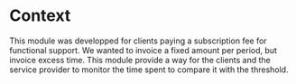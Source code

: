 # Context

This module was developped for clients paying a subscription fee for functional support. We wanted to invoice a fixed amount per period, but invoice excess time.
This module provide a way for the clients and the service provider to monitor the time spent to compare it with the threshold.


